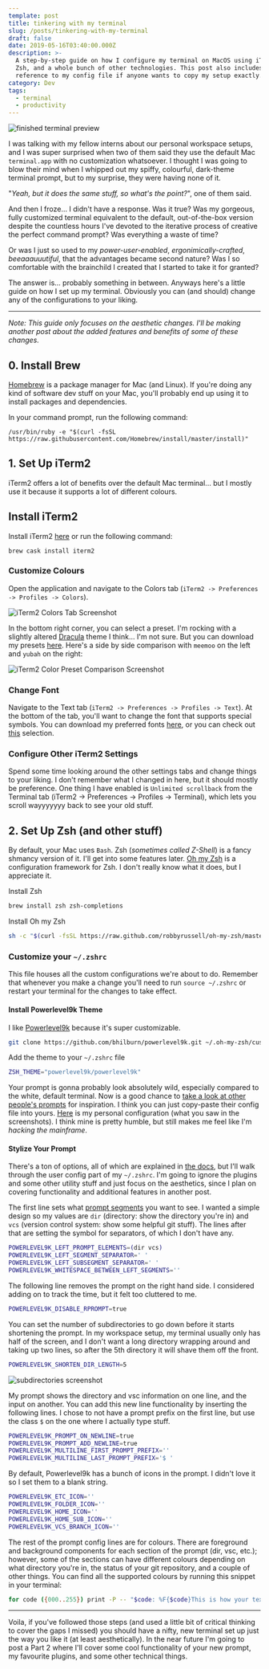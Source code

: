 ```yaml
---
template: post
title: tinkering with my terminal
slug: /posts/tinkering-with-my-terminal
draft: false
date: 2019-05-16T03:40:00.000Z
description: >-
  A step-by-step guide on how I configure my terminal on MacOS using iTerm2,
  Zsh, and a whole bunch of other technologies. This post also includes a
  reference to my config file if anyone wants to copy my setup exactly.
category: Dev
tags:
  - terminal
  - productivity
---
```


![finished terminal preview](/media/iterm2_screenshot.png "Fully Customized Terminal")

I was talking with my fellow interns about our personal workspace setups, and I was super surprised when two of them said they use the default Mac `terminal.app` with no customization whatsoever. I thought I was going to blow their mind when I whipped out my spiffy, colourful, dark-theme terminal prompt, but to my surprise, they were having none of it.

"_Yeah, but it does the same stuff, so what's the point?_", one of them said.

And then I froze... I didn't have a response. Was it true? Was my gorgeous, fully customized terminal equivalent to the default, out-of-the-box version despite the countless hours I've devoted to the iterative process of creative the perfect command prompt? Was everything a waste of time?

Or was I just so used to my _power-user-enabled_, _ergonimically-crafted_, _beeaaauuutiful_, that the advantages became second nature? Was I so comfortable with the brainchild I created that I started to take it for granted?

The answer is... probably something in between. Anyways here's a little guide on how I set up my terminal. Obviously you can (and should) change any of the configurations to your liking.

- - -

_Note: This guide only focuses on the aesthetic changes. I'll be making another post about the added features and benefits of some of these changes._

## 0. Install Brew

[Homebrew](https://brew.sh/) is a package manager for Mac (and Linux). If you're doing any kind of software dev stuff on your Mac, you'll probably end up using it to install packages and dependencies.

In your command prompt, run the following command:

```shell
/usr/bin/ruby -e "$(curl -fsSL https://raw.githubusercontent.com/Homebrew/install/master/install)"
```

## 1. Set Up iTerm2

iTerm2 offers a lot of benefits over the default Mac terminal... but I mostly use it because it supports a lot of different colours.

## Install iTerm2

Install iTerm2 [here](https://www.iterm2.com/) or run the following command:

```shell
brew cask install iterm2
```

### Customize Colours

Open the application and navigate to the Colors tab (`iTerm2 -> Preferences -> Profiles -> Colors`).

![iTerm2 Colors Tab Screenshot](/media/iterm2_colors.png "iTerm2 Colors Tab")

In the bottom right corner, you can select a preset. I'm rocking with a slightly altered [Dracula](https://draculatheme.com/iterm/) theme I think... I'm not sure. But you can download my presets [here](https://github.com/hunterwatson/dotfiles/tree/master/terminal/color_presets). Here's a side by side comparison with `meemoo` on the left and `yubah` on the right:

![iTerm2 Color Preset Comparison Screenshot](/media/iterm2_theme_comparison.png "iTerm2 Color Preset Comparison")

### Change Font

Navigate to the Text tab (`iTerm2 -> Preferences -> Profiles -> Text`). At the bottom of the tab, you'll want to change the font that supports special symbols. You can download my preferred fonts [here](https://github.com/hunterwatson/dotfiles/tree/master/terminal/fonts), or you can check out [this](https://github.com/ryanoasis/nerd-fonts#patched-fonts) selection.

### Configure Other iTerm2 Settings

Spend some time looking around the other settings tabs and change things to your liking. I don't remember what I changed in here, but it should mostly be preference. One thing I have enabled is `Unlimited scrollback` from the Terminal tab (iTerm2 -> Preferences -> Profiles -> Terminal), which lets you scroll wayyyyyyy back to see your old stuff.

## 2. Set Up Zsh (and other stuff)

By default, your Mac uses `Bash`. Zsh (_sometimes called Z-Shell_) is a fancy shmancy version of it. I'll get into some features later. [Oh my Zsh](https://ohmyz.sh/) is a configuration framework for Zsh. I don't really know what it does, but I appreciate it.

Install Zsh

```sh
brew install zsh zsh-completions
```

Install Oh my Zsh

```sh
sh -c "$(curl -fsSL https://raw.github.com/robbyrussell/oh-my-zsh/master/tools/install.sh)"
```

### Customize your `~/.zshrc`

This file houses all the custom configurations we're about to do. Remember that whenever you make a change you'll need to run `source ~/.zshrc` or restart your terminal for the changes to take effect.

#### Install Powerlevel9k Theme

I like [Powerlevel9k](https://github.com/bhilburn/powerlevel9k) because it's super customizable.

```sh
git clone https://github.com/bhilburn/powerlevel9k.git ~/.oh-my-zsh/custom/themes/powerlevel9k
```

Add the theme to your `~/.zshrc` file

```sh
ZSH_THEME="powerlevel9k/powerlevel9k"
```

Your prompt is gonna probably look absolutely wild, especially compared to the white, default terminal. Now is a good chance to [take a look at other people's prompts](https://github.com/bhilburn/powerlevel9k/wiki/Show-Off-Your-Config) for inspiration. I think you can just copy-paste their config file into yours. [Here](https://github.com/hunterwatson/dotfiles/blob/master/terminal/.zshrc) is my personal configuration (what you saw in the screenshots). I think mine is pretty humble, but still makes me feel like I'm _hacking the mainframe_.

#### Stylize Your Prompt

There's a ton of options, all of which are explained in [the docs](https://github.com/bhilburn/powerlevel9k/wiki/Stylizing-Your-Prompt), but I'll walk through the user config part of my `~/.zshrc`. I'm going to ignore the plugins and some other utility stuff and just focus on the aesthetics, since I plan on covering functionality and additional features in another post.

The first line sets what [prompt segments](https://github.com/bhilburn/powerlevel9k/blob/master/README.md#available-prompt-segments) you want to see. I wanted a simple design so my values are `dir` (directory: show the directory you're in) and `vcs` (version control system: show some helpful git stuff). The lines after that are setting the symbol for separators, of which I don't have any. 

```sh
POWERLEVEL9K_LEFT_PROMPT_ELEMENTS=(dir vcs)
POWERLEVEL9K_LEFT_SEGMENT_SEPARATOR=' '
POWERLEVEL9K_LEFT_SUBSEGMENT_SEPARATOR=' '
POWERLEVEL9K_WHITESPACE_BETWEEN_LEFT_SEGMENTS=''
```

The following line removes the prompt on the right hand side. I considered adding on to track the time, but it felt too cluttered to me.

```sh
POWERLEVEL9K_DISABLE_RPROMPT=true
```

You can set the number of subdirectories to go down before it starts shortening the prompt. In my workspace setup, my terminal usually only has half of the screen, and I don't want a long directory wrapping around and taking up two lines, so after the 5th directory it will shave them off the front.

```sh
POWERLEVEL9K_SHORTEN_DIR_LENGTH=5
```

![subdirectories screenshot](/media/iterm2_shorten.png "Shorten Subdirectories")

My prompt shows the directory and vsc information on one line, and the input on another. You can add this new line functionality by inserting the following lines. I chose to not have a prompt prefix on the first line, but use the class `$` on the one where I actually type stuff.

```sh
POWERLEVEL9K_PROMPT_ON_NEWLINE=true
POWERLEVEL9K_PROMPT_ADD_NEWLINE=true
POWERLEVEL9K_MULTILINE_FIRST_PROMPT_PREFIX=''
POWERLEVEL9K_MULTILINE_LAST_PROMPT_PREFIX='$ '
```

By default, Powerlevel9k has a bunch of icons in the prompt. I didn't love it so I set them to a blank string.

```sh
POWERLEVEL9K_ETC_ICON=''
POWERLEVEL9K_FOLDER_ICON=''
POWERLEVEL9K_HOME_ICON=''
POWERLEVEL9K_HOME_SUB_ICON=''
POWERLEVEL9K_VCS_BRANCH_ICON=''
```

The rest of the prompt config lines are for colours. There are foreground and background components for each section of the prompt (dir, vsc, etc.); however, some of the sections can have different colours depending on what directory you're in, the status of your git repository, and a couple of other things. You can find all the supported colours by running this snippet in your terminal:

```sh
for code ({000..255}) print -P -- "$code: %F{$code}This is how your text would look like%f"
```

- - -

Voila, if you've followed those steps (and used a little bit of critical thinking to cover the gaps I missed) you should have a nifty, new terminal set up just the way you like it (at least aesthetically). In the near future I'm going to post a Part 2 where I'll cover some cool functionality of your new prompt, my favourite plugins, and some other technical things.
